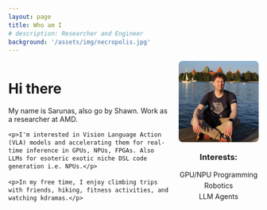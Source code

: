 ```yaml
---
layout: page
title: Who am I
# description: Researcher and Engineer
background: '/assets/img/necropolis.jpg'
---
```


<div style="display: flex; align-items: flex-start; gap: 20px;">
  <!-- Left-side content: Text description -->
    <div style="flex: 2;">
    <h1>Hi there</h1>
    <p>My name is Sarunas, also go by Shawn. Work as a researcher at AMD.</p>
    
    <p>I'm interested in Vision Language Action (VLA) models and accelerating them for real-time inference in GPUs, NPUs, FPGAs. Also LLMs for esoteric exotic niche DSL code generation i.e. NPUs.</p>
    
    <p>In my free time, I enjoy climbing trips with friends, hiking, fitness activities, and watching kdramas.</p>
</div>


  <!-- Right-side content: Image and Interests -->
  <div style="flex: 1; text-align: left;">
    <img src="assets/img/me.jpeg" style="width: 100%; max-width: 300px; border-radius: 8px; display: block; margin: 0 auto;">
    <h3 style="margin-top: 20px; text-align: center;">Interests:</h3>
    <ul style="padding: 0; list-style: none; text-align: center;">
      <li style="margin: 5px 0;">GPU/NPU Programming</li>
      <li style="margin: 5px 0;">Robotics</li>
      <li style="margin: 5px 0;">LLM Agents</li>
    </ul>
  </div>
</div>
